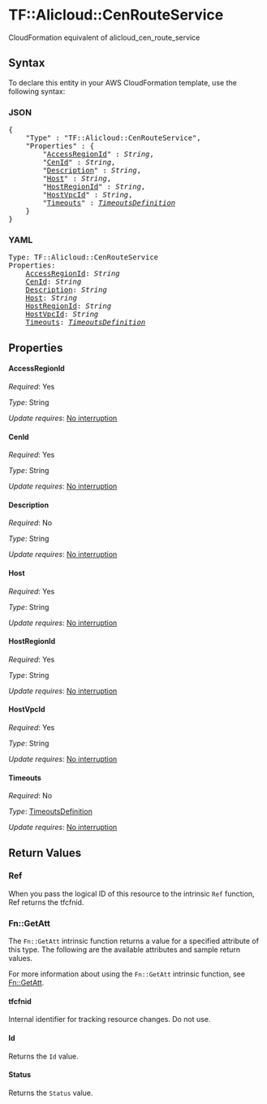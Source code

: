 # TF::Alicloud::CenRouteService

CloudFormation equivalent of alicloud_cen_route_service

## Syntax

To declare this entity in your AWS CloudFormation template, use the following syntax:

### JSON

<pre>
{
    "Type" : "TF::Alicloud::CenRouteService",
    "Properties" : {
        "<a href="#accessregionid" title="AccessRegionId">AccessRegionId</a>" : <i>String</i>,
        "<a href="#cenid" title="CenId">CenId</a>" : <i>String</i>,
        "<a href="#description" title="Description">Description</a>" : <i>String</i>,
        "<a href="#host" title="Host">Host</a>" : <i>String</i>,
        "<a href="#hostregionid" title="HostRegionId">HostRegionId</a>" : <i>String</i>,
        "<a href="#hostvpcid" title="HostVpcId">HostVpcId</a>" : <i>String</i>,
        "<a href="#timeouts" title="Timeouts">Timeouts</a>" : <i><a href="timeoutsdefinition.md">TimeoutsDefinition</a></i>
    }
}
</pre>

### YAML

<pre>
Type: TF::Alicloud::CenRouteService
Properties:
    <a href="#accessregionid" title="AccessRegionId">AccessRegionId</a>: <i>String</i>
    <a href="#cenid" title="CenId">CenId</a>: <i>String</i>
    <a href="#description" title="Description">Description</a>: <i>String</i>
    <a href="#host" title="Host">Host</a>: <i>String</i>
    <a href="#hostregionid" title="HostRegionId">HostRegionId</a>: <i>String</i>
    <a href="#hostvpcid" title="HostVpcId">HostVpcId</a>: <i>String</i>
    <a href="#timeouts" title="Timeouts">Timeouts</a>: <i><a href="timeoutsdefinition.md">TimeoutsDefinition</a></i>
</pre>

## Properties

#### AccessRegionId

_Required_: Yes

_Type_: String

_Update requires_: [No interruption](https://docs.aws.amazon.com/AWSCloudFormation/latest/UserGuide/using-cfn-updating-stacks-update-behaviors.html#update-no-interrupt)

#### CenId

_Required_: Yes

_Type_: String

_Update requires_: [No interruption](https://docs.aws.amazon.com/AWSCloudFormation/latest/UserGuide/using-cfn-updating-stacks-update-behaviors.html#update-no-interrupt)

#### Description

_Required_: No

_Type_: String

_Update requires_: [No interruption](https://docs.aws.amazon.com/AWSCloudFormation/latest/UserGuide/using-cfn-updating-stacks-update-behaviors.html#update-no-interrupt)

#### Host

_Required_: Yes

_Type_: String

_Update requires_: [No interruption](https://docs.aws.amazon.com/AWSCloudFormation/latest/UserGuide/using-cfn-updating-stacks-update-behaviors.html#update-no-interrupt)

#### HostRegionId

_Required_: Yes

_Type_: String

_Update requires_: [No interruption](https://docs.aws.amazon.com/AWSCloudFormation/latest/UserGuide/using-cfn-updating-stacks-update-behaviors.html#update-no-interrupt)

#### HostVpcId

_Required_: Yes

_Type_: String

_Update requires_: [No interruption](https://docs.aws.amazon.com/AWSCloudFormation/latest/UserGuide/using-cfn-updating-stacks-update-behaviors.html#update-no-interrupt)

#### Timeouts

_Required_: No

_Type_: <a href="timeoutsdefinition.md">TimeoutsDefinition</a>

_Update requires_: [No interruption](https://docs.aws.amazon.com/AWSCloudFormation/latest/UserGuide/using-cfn-updating-stacks-update-behaviors.html#update-no-interrupt)

## Return Values

### Ref

When you pass the logical ID of this resource to the intrinsic `Ref` function, Ref returns the tfcfnid.

### Fn::GetAtt

The `Fn::GetAtt` intrinsic function returns a value for a specified attribute of this type. The following are the available attributes and sample return values.

For more information about using the `Fn::GetAtt` intrinsic function, see [Fn::GetAtt](https://docs.aws.amazon.com/AWSCloudFormation/latest/UserGuide/intrinsic-function-reference-getatt.html).

#### tfcfnid

Internal identifier for tracking resource changes. Do not use.

#### Id

Returns the <code>Id</code> value.

#### Status

Returns the <code>Status</code> value.


